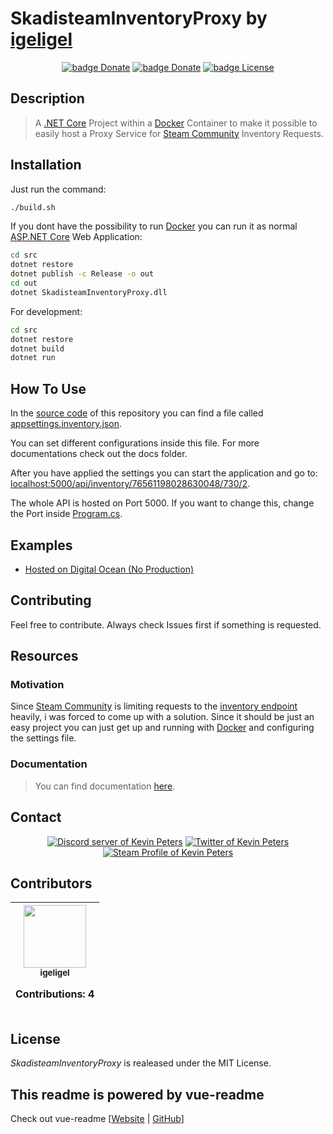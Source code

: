 # SkadisteamInventoryProxy  by <a href="https://github.com/igeligel">igeligel</a>

<div style="text-align:center"><a href="https://www.paypal.me/kevinpeters96/1"><img src="https://img.shields.io/badge/Donate-Paypal-003087.svg?style=flat" alt="badge Donate" /></a> <a href="https://steamcommunity.com/tradeoffer/new/?partner=68364320&token=CzTCv8JM"><img src="https://img.shields.io/badge/Donate-Steam-000000.svg?style=flat" alt="badge Donate" /></a> <a href="https://github.com/igeligel/BackpackLogin/blob/master/LICENSE.md"><img src="https://img.shields.io/badge/License-MIT-1da1f2.svg?style=flat" alt="badge License" /></a> </div>



## Description

> A [.NET Core](https://www.microsoft.com/net/core) Project within a [Docker](https://www.docker.com/) Container to make it possible to easily host a Proxy Service for [Steam Community](http://steamcommunity.com/) Inventory Requests.



## Installation

Just run the command:

```bash
./build.sh
```

If you dont have the possibility to run [Docker](https://www.docker.com/) you can run it as normal [ASP.NET Core](https://docs.microsoft.com/en-us/aspnet/core/) Web Application:

```bash
cd src
dotnet restore
dotnet publish -c Release -o out
cd out
dotnet SkadisteamInventoryProxy.dll
```

For development:

```bash
cd src
dotnet restore
dotnet build
dotnet run
```

## How To Use

In the [source code](https://github.com/igeligel/SkadisteamInventoryProxy/tree/master/src) of this repository you can find a file called [appsettings.inventory.json](https://github.com/igeligel/SkadisteamInventoryProxy/blob/master/src/appsettings.inventory.json).

You can set different configurations inside this file. For more documentations check out the docs folder.

After you have applied the settings you can start the application and go to: [localhost:5000/api/inventory/76561198028630048/730/2](http://localhost:5000/api/inventory/{steamCommunityId}/{appId}/{contextId}).

The whole API is hosted on Port 5000. If you want to change this, change the Port inside [Program.cs](https://github.com/igeligel/SkadisteamInventoryProxy/blob/master/src/Program.cs#L16).

## Examples
- [Hosted on Digital Ocean (No Production)](http://46.101.102.223/api/inventory/76561198028630048/730/2)


## Contributing

Feel free to contribute. Always check Issues first if something is requested.

## Resources

### Motivation

Since [Steam Community](http://steamcommunity.com/) is limiting requests to the [inventory endpoint](http://steamcommunity.com/inventory/76561198028630048/730/2?l=english&count=5000) heavily, i was forced to come up with a solution. Since it should be just an easy project you can just get up and running with [Docker](https://www.docker.com/) and configuring the settings file.

### Documentation

> You can find documentation [here](https://github.com/igeligel/SkadisteamInventoryProxy/tree/master/docs).

## Contact

<p align="center">
  <a href="https://discord.gg/HS57euF"><img src="https://img.shields.io/badge/Contact-Discord-7289da.svg" alt="Discord server of Kevin Peters"></a>
  <a href="https://twitter.com/kevinpeters_"><img src="https://img.shields.io/badge/Contact-Twitter-1da1f2.svg" alt="Twitter of Kevin Peters"></a>
  <a href="http://steamcommunity.com/profiles/76561198028630048"><img src="https://img.shields.io/badge/Contact-Steam-000000.svg" alt="Steam Profile of Kevin Peters"></a>
</p>


<h2>Contributors</h2>

<table><thead><tr><th align="center"><a href="https://github.com/igeligel"><img src="https://avatars2.githubusercontent.com/u/12736734?v=3" width="100px;" style="max-width:100%;"><br><sub>igeligel</sub></a><br><p>Contributions: 4</p></th></tbody></table>

## License

*SkadisteamInventoryProxy* is realeased under the MIT License.

## This readme is powered by vue-readme

Check out vue-readme [[Website](https://igeligel.github.io/vue-readme) | [GitHub](https://github.com/igeligel/vue-readme)]
